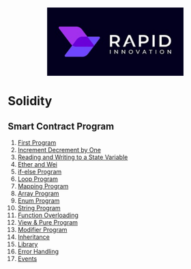 <p align="center">
  <a href="https://www.rapidinnovation.io/" target="blank"><img src="static/images/ri_logo.jpeg" width="320" alt="RapidInnovation Logo" /></a>
</p>

# Solidity

## Smart Contract Program

1. [First Program](/contract/1.first_program.sol)
2. [Increment Decrement by One](/contract/2.increment_decrement_by_one.sol)
3. [Reading and Writing to a State Variable](/contract/3.%20read_write_state_variable.sol)
4. [Ether and Wei](/contract/4.%20ether_wei.sol)
5. [if-else Program](/contract/5.if_else_program.sol)
6. [Loop Program](/contract/6.loop_program.sol)
7. [Mapping Program](/contract/7.%20mapping_program.sol)
8. [Array Program](/contract/8.%20array_program.sol)
9. [Enum Program](/contract/9.%20enum_program.sol)
10. [String Program](/contract/10.%20string_program.sol)
11. [Function Overloading](/contract/11.%20function_overloading.sol)
12. [View & Pure Program](/contract/12.%20view_pure_functions_program)
13. [Modifier Program](/contract/13.%20modifier_function.sol)
14. [Inheritance](/contract/14.%20inheritance_program.sol)
15. [Library](/contract/15.%20library_program.sol)
16. [Error Handling](/contract/16.%20error.sol)
17. [Events](/contract/17.%20event_program.sol)